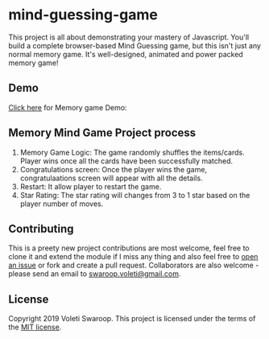 # mind-guessing-game
This project is all about demonstrating your mastery of Javascript. You'll build a complete browser-based Mind Guessing game, but this isn't just any normal memory game. It's well-designed, animated and power packed memory game!

## Demo
[Click here](memory-game-demo.mov) for Memory game Demo:


## Memory Mind Game Project process

1. Memory Game Logic: The game randomly shuffles the items/cards. Player wins once all the cards have been successfully matched.
2. Congratulations screen: Once the player wins the game, congratulaations screen will appear with all the details.
3. Restart: It allow player to restart the game. 
4. Star Rating: The star rating will changes from 3 to 1 star based on the player number of moves.

## Contributing

This is a preety new project contributions are most welcome, feel free to clone it and extend the module if I miss any thing and also feel free to [open an issue](https://github.com/voletiswaroop/mind-guessing-game/issues) or fork and create a pull request. Collaborators are also welcome - please send an email to swaroop.voleti@gmail.com.

## License 
Copyright 2019 Voleti Swaroop. This project is licensed under the terms of the [MIT license](https://github.com/voletiswaroop/mind-guessing-game/blob/master/LICENSE).
